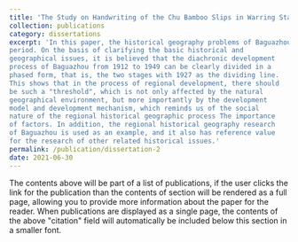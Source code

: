 ```yaml
---
title: 'The Study on Handwriting of the Chu Bamboo Slips in Warring States Period Collected by Anhui University 安大簡《詩》字跡研究.'
collection: publications
category: dissertations
excerpt: 'In this paper, the historical geography problems of Baguazhou from 1912 to 1949 are preliminarily sorted out, including the discussion of the historical natural geography, political area, population, economic development and other topics of Baguazhou during this
period. On the basis of clarifying the basic historical and
geographical issues, it is believed that the diachronic development
process of Baguazhou from 1912 to 1949 can be clearly divided in a
phased form, that is, the two stages with 1927 as the dividing line.
This shows that in the process of regional development, there should
be such a "threshold", which is not only affected by the natural
geographical environment, but more importantly by the development
model and development mechanism, which reminds us of the social
nature of the regional historical geographic process The importance
of factors. In addition, the regional historical geography research
of Baguazhou is used as an example, and it also has reference value
for the research of other related historical issues.'
permalink: /publication/dissertation-2
date: 2021-06-30
---
```


The contents above will be part of a list of publications, if the user clicks the link for the publication than the contents of section will be rendered as a full page, allowing you to provide more information about the paper for the reader. When publications are displayed as a single page, the contents of the above "citation" field will automatically be included below this section in a smaller font.
